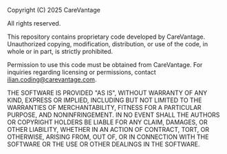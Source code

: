 ﻿Copyright (C) 2025 CareVantage

All rights reserved.

This repository contains proprietary code developed by CareVantage. Unauthorized copying, modification, distribution, or use of the code, in whole or in part, is strictly prohibited.

Permission to use this code must be obtained from CareVantage. For inquiries regarding licensing or permissions, contact ilian.coding@carevantage.com.

THE SOFTWARE IS PROVIDED "AS IS", WITHOUT WARRANTY OF ANY KIND, EXPRESS OR IMPLIED, INCLUDING BUT NOT LIMITED TO THE WARRANTIES OF MERCHANTABILITY, FITNESS FOR A PARTICULAR PURPOSE, AND NONINFRINGEMENT. IN NO EVENT SHALL THE AUTHORS OR COPYRIGHT HOLDERS BE LIABLE FOR ANY CLAIM, DAMAGES, OR OTHER LIABILITY, WHETHER IN AN ACTION OF CONTRACT, TORT, OR OTHERWISE, ARISING FROM, OUT OF, OR IN CONNECTION WITH THE SOFTWARE OR THE USE OR OTHER DEALINGS IN THE SOFTWARE.